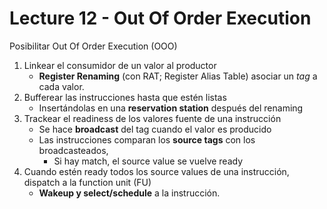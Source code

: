 # Lecture 12 - Out Of Order Execution

Posibilitar Out Of Order Execution (OOO)

1. Linkear el consumidor de un valor al productor
    - **Register Renaming** (con RAT; Register Alias Table) asociar un *tag* a
      cada valor.
2. Bufferear las instrucciones hasta que estén listas
    - Insertándolas en una **reservation station** después del renaming
3. Trackear el readiness de los valores fuente de una instrucción
    - Se hace **broadcast** del tag cuando el valor es producido
    - Las instrucciones comparan los **source tags** con los broadcasteados,
      - Si hay match, el source value se vuelve ready
4. Cuando estén ready todos los source values de una instrucción, dispatch a la
   function unit (FU)
    - **Wakeup y select/schedule** a la instrucción.
